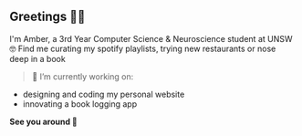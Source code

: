 ## Greetings 👩‍🌾

I'm Amber, a 3rd Year Computer Science & Neuroscience student at UNSW 🤓 Find me curating my spotify playlists, trying new restaurants or nose deep in a book  

> 🔭 I’m currently working on:
-  designing and coding my personal website
-  innovating a book logging app

**See you around 👋**

<!--
## Skills 📝
html 
**amborgw/amborgw** is a ✨ _special_ ✨ repository because its `README.md` (this file) appears on your GitHub profile.

Here are some ideas to get you started:

- 🌱 I’m currently learning ...
- 👯 I’m looking to collaborate on ...
- 🤔 I’m looking for help with ...
- 💬 Ask me about ...
- 📫 How to reach me: ...
- 😄 Pronouns: ...
- ⚡ Fun fact: ...
-->
